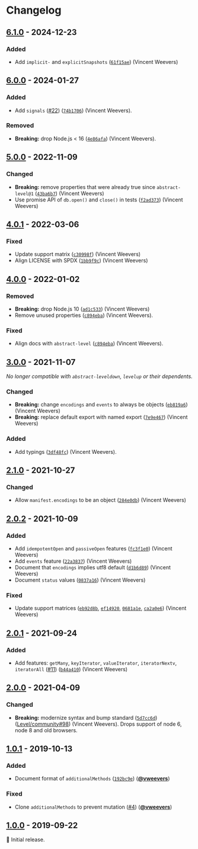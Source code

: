# Changelog

## [6.1.0] - 2024-12-23

### Added

- Add `implicit-` and `explicitSnapshots` ([`61f15ae`](https://github.com/Level/supports/commit/61f15ae)) (Vincent Weevers)

## [6.0.0] - 2024-01-27

### Added

- Add `signals` ([#22](https://github.com/Level/supports/issues/22)) ([`74b1706`](https://github.com/Level/supports/commit/74b1706)) (Vincent Weevers).

### Removed

- **Breaking:** drop Node.js < 16 ([`4e86afa`](https://github.com/Level/supports/commit/4e86afa)) (Vincent Weevers).

## [5.0.0] - 2022-11-09

### Changed

- **Breaking:** remove properties that were already true since `abstract-level@1` ([`43ba6b7`](https://github.com/Level/supports/commit/43ba6b7)) (Vincent Weevers)
- Use promise API of `db.open()` and `close()` in tests ([`f2ad373`](https://github.com/Level/supports/commit/f2ad373)) (Vincent Weevers)

## [4.0.1] - 2022-03-06

### Fixed

- Update support matrix ([`c30998f`](https://github.com/Level/supports/commit/c30998f)) (Vincent Weevers)
- Align LICENSE with SPDX ([`1bb9f9c`](https://github.com/Level/supports/commit/1bb9f9c)) (Vincent Weevers)

## [4.0.0] - 2022-01-02

### Removed

- **Breaking:** drop Node.js 10 ([`ad1c533`](https://github.com/Level/supports/commit/ad1c533)) (Vincent Weevers)
- Remove unused properties ([`c894eba`](https://github.com/Level/supports/commit/c894eba)) (Vincent Weevers).

### Fixed

- Align docs with `abstract-level` ([`c894eba`](https://github.com/Level/supports/commit/c894eba)) (Vincent Weevers).

## [3.0.0] - 2021-11-07

_No longer compatible with `abstract-leveldown`, `levelup` or their dependents._

### Changed

- **Breaking:** change `encodings` and `events` to always be objects ([`eb819a6`](https://github.com/Level/supports/commit/eb819a6)) (Vincent Weevers)
- **Breaking:** replace default export with named export ([`7e9e467`](https://github.com/Level/supports/commit/7e9e467)) (Vincent Weevers)

### Added

- Add typings ([`3df48fc`](https://github.com/Level/supports/commit/3df48fc)) (Vincent Weevers).

## [2.1.0] - 2021-10-27

### Changed

- Allow `manifest.encodings` to be an object ([`284e0db`](https://github.com/Level/supports/commit/284e0db)) (Vincent Weevers)

## [2.0.2] - 2021-10-09

### Added

- Add `idempotentOpen` and `passiveOpen` features ([`fc3f1e0`](https://github.com/Level/supports/commit/fc3f1e0)) (Vincent Weevers)
- Add `events` feature ([`22a3837`](https://github.com/Level/supports/commit/22a3837)) (Vincent Weevers)
- Document that `encodings` implies utf8 default ([`d1b6d89`](https://github.com/Level/supports/commit/d1b6d89)) (Vincent Weevers)
- Document `status` values ([`0837a16`](https://github.com/Level/supports/commit/0837a16)) (Vincent Weevers)

### Fixed

- Update support matrices ([`eb92d8b`](https://github.com/Level/supports/commit/eb92d8b), [`ef14920`](https://github.com/Level/supports/commit/ef14920), [`0681a1e`](https://github.com/Level/supports/commit/0681a1e), [`ca2a0e6`](https://github.com/Level/supports/commit/ca2a0e6)) (Vincent Weevers)

## [2.0.1] - 2021-09-24

### Added

- Add features: `getMany`, `keyIterator`, `valueIterator`, `iteratorNextv`, `iteratorAll` ([#11](https://github.com/Level/supports/issues/11)) ([`b44a410`](https://github.com/Level/supports/commit/b44a410)) (Vincent Weevers)

## [2.0.0] - 2021-04-09

### Changed

- **Breaking:** modernize syntax and bump standard ([`5d7cc6d`](https://github.com/Level/supports/commit/5d7cc6d)) ([Level/community#98](https://github.com/Level/community/issues/98)) (Vincent Weevers). Drops support of node 6, node 8 and old browsers.

## [1.0.1] - 2019-10-13

### Added

- Document format of `additionalMethods` ([`192bc9e`](https://github.com/Level/supports/commit/192bc9e)) ([**@vweevers**](https://github.com/vweevers))

### Fixed

- Clone `additionalMethods` to prevent mutation ([#4](https://github.com/Level/supports/issues/4)) ([**@vweevers**](https://github.com/vweevers))

## [1.0.0] - 2019-09-22

:seedling: Initial release.

[6.1.0]: https://github.com/Level/supports/releases/tag/v6.1.0

[6.0.0]: https://github.com/Level/supports/releases/tag/v6.0.0

[5.0.0]: https://github.com/Level/supports/releases/tag/v5.0.0

[4.0.1]: https://github.com/Level/supports/releases/tag/v4.0.1

[4.0.0]: https://github.com/Level/supports/releases/tag/v4.0.0

[3.0.0]: https://github.com/Level/supports/releases/tag/v3.0.0

[2.1.0]: https://github.com/Level/supports/releases/tag/v2.1.0

[2.0.2]: https://github.com/Level/supports/releases/tag/v2.0.2

[2.0.1]: https://github.com/Level/supports/releases/tag/v2.0.1

[2.0.0]: https://github.com/Level/supports/releases/tag/v2.0.0

[1.0.1]: https://github.com/Level/supports/releases/tag/v1.0.1

[1.0.0]: https://github.com/Level/supports/releases/tag/v1.0.0

